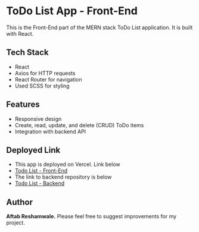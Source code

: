 # ToDo List App - Front-End
This is the Front-End part of the MERN stack ToDo List application. It is built with React.

## Tech Stack 
* React
* Axios for HTTP requests
* React Router for navigation
* Used SCSS for styling

## Features
* Responsive design
*  Create, read, update, and delete (CRUD) ToDo items
*  Integration with backend API

## Deployed Link
* This app is deployed on Vercel. Link below
* [Todo List - Front-End](https://react-todo-app-rho-beige.vercel.app)
* The link to backend repository is below 
*  [Todo List - Backend](https://github.com/Aftab1112/Nodejs-ToDo-App)

 ## Author
 **Aftab Reshamwale.**
Please feel free to suggest improvements for my project.


  
